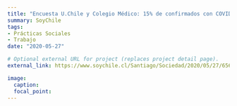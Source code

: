 ```yaml
---
title: "Encuesta U.Chile y Colegio Médico: 15% de confirmados con COVID-19 sale a trabajar una a la semana"
summary: SoyChile
tags:
- Prácticas Sociales
- Trabajo
date: "2020-05-27"

# Optional external URL for project (replaces project detail page).
external_link: https://www.soychile.cl/Santiago/Sociedad/2020/05/27/656024/Encuesta-UChile-y-Colegio-Medico-15-de-confirmados-con-Covid19-sale-a-trabajar-una-vez-a-la-semana.aspx?utm_source=Interna+Arriba&utm_medium=Twitter&utm_campaign=Botones+Sociales

image:
  caption:
  focal_point:
---
```

